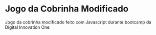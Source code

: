 **Jogo da Cobrinha Modificado**
=============================
Jogo da cobrinha modificado feito com Javascript durante bootcamp da Digital Innovation One


